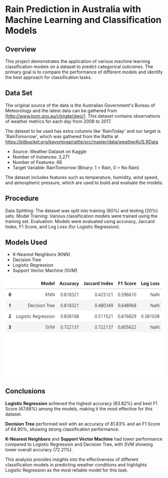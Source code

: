 # Rain Prediction in Australia with Machine Learning and Classification Models

## Overview
This project demonstrates the application of various machine learning classification models on a dataset to predict categorical outcomes. The primary goal is to compare the performance of different models and identify the best approach for classification tasks.

## Data Set

The original source of the data is the Australian Government's Bureau of Meteorology and the latest data can be gathered from [http://www.bom.gov.au/climate/dwo/]. This dataset contains observations of weather metrics for each day from 2008 to 2017. 

The dataset to be used has extra columns like 'RainToday' and our target is 'RainTomorrow', which was gathered from the Rattle at https://bitbucket.org/kayontoga/rattle/src/master/data/weatherAUS.RData

* Source: Weather Dataset on Kaggle
* Number of Instances: 3,271
* Number of Features: 66
* Target Variable: RainTomorrow (Binary: 1 = Rain, 0 = No Rain)
  
The dataset includes features such as temperature, humidity, wind speed, and atmospheric pressure, which are used to build and evaluate the models.

## Procedure

Data Splitting: The dataset was split into training (80%) and testing (20%) sets.
Model Training: Various classification models were trained using the training set.
Evaluation: Models were evaluated using accuracy, Jaccard Index, F1 Score, and Log Loss (for Logistic Regression).

## Models Used

* K-Nearest Neighbors (KNN)
* Decision Tree
* Logistic Regression
* Support Vector Machine (SVM)

![Report Data Table](report_data_table.jpg)

## Conclusions

**Logistic Regression** achieved the highest accuracy (83.82%) and best F1 Score (67.68%) among the models, making it the most effective for this dataset.

**Decision Tree** performed well with an accuracy of 81.83% and an F1 Score of 64.90%, showing strong classification performance.

**K-Nearest Neighbors** and **Support Vector Machine** had lower performance compared to Logistic Regression and Decision Tree, with SVM showing lower overall accuracy (72.21%).

This analysis provides insights into the effectiveness of different classification models in predicting weather conditions and highlights Logistic Regression as the most reliable model for this task.
